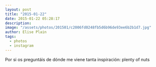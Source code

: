 ```yaml
---
layout: post
title: "2015-01-22"
date: 2015-01-22 05:28:17
description: 
image: "/assets/photos/201501/c2006fd0248fb5d6b96de93ee6b2b1d7.jpg"
author: Elise Plain
tags: 
  - photos
  - instagram
---
```


Por si os preguntáis de dónde me viene tanta inspiración: plenty of nuts
<p></p>
